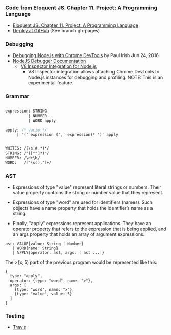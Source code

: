 ### Code from Eloquent JS. Chapter 11. Project: A Programming Language

* [Eloquent JS. Chapter 11. Project: A Programming Language](http://eloquentjavascript.net/11_language.html)
* [Deploy at GitHub](https://ULL-ESIT-PL-1617.github.io/egg) (See branch gh-pages)

### Debugging

* [Debugging Node.js with Chrome DevTools](https://medium.com/@paul_irish/debugging-node-js-nightlies-with-chrome-devtools-7c4a1b95ae27#.32rn3vkkj) by Paul Irish Jun 24, 2016
* [NodeJS Debugger Documentation](https://nodejs.org/api/debugger.html)
  - [V8 Inspector Integration for Node.js](https://nodejs.org/api/debugger.html#debugger_v8_inspector_integration_for_node_js)
    - V8 Inspector integration allows attaching Chrome DevTools to Node.js instances for debugging and profiling. NOTE: This is an experimental feature.


### Grammar

```Yacc

expression: STRING 
          | NUMBER 
          | WORD apply 

apply: /* vacio */
     | '(' expression (',' expression)* ')' apply


WHITES: /(\s|#.*)*/
STRING: /"([^"]*)"/
NUMBER: /\d+\b/
WORD:   /[^\s(),"]+/
```

### AST

* Expressions of type "value" represent literal strings or numbers. 
Their value property contains the string or number value that they represent.

* Expressions of type "word" are used for identifiers (names). Such objects have a name property that holds the identifier’s name as a string. 
* Finally, "apply" expressions represent applications. They have an operator property that refers to the expression that is being applied, and an args property that holds an array of argument expressions.

```
ast: VALUE{value: String | Number}
   | WORD{name: String}
   | APPLY{operator: ast, args: [ ast ...]}
```

The >(x, 5) part of the previous program would be represented like this:

```
{
  type: "apply",
  operator: {type: "word", name: ">"},
  args: [
    {type: "word", name: "x"},
    {type: "value", value: 5}
  ]
}
```

### Testing

* [Travis](https://casianorodriguezleon.gitbooks.io/ull-esit-1617/content/apuntes/pruebas/travis.html)
